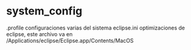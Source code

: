 system_config
=============

.profile configuraciones varias del sistema
eclipse.ini optimizaciones de eclipse, este archivo va en /Applications/eclipse/Eclipse.app/Contents/MacOS
